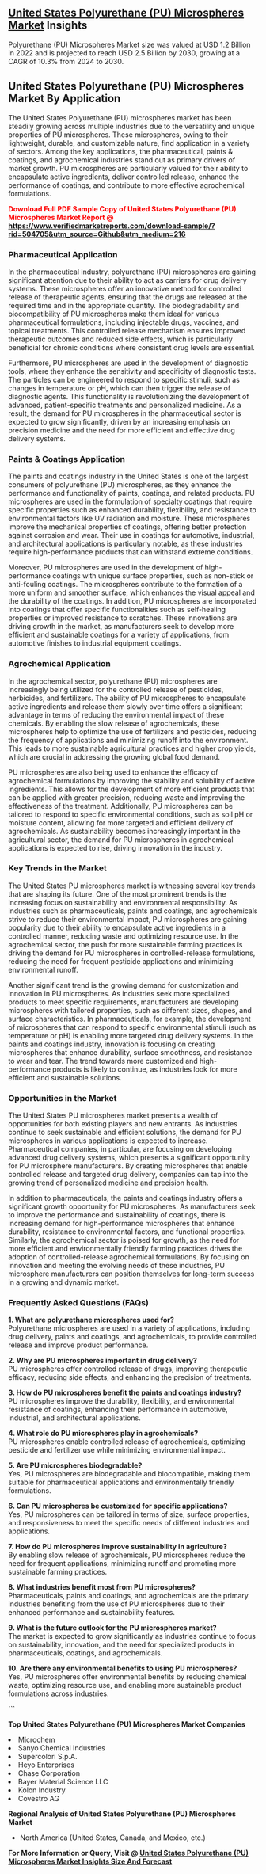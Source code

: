 <h2><a href="https://www.verifiedmarketreports.com/download-sample/?rid=504705&amp;utm_source=Github&amp;utm_medium=216" target="_blank">United States Polyurethane (PU) Microspheres Market</a> Insights</h2><p>Polyurethane (PU) Microspheres Market size was valued at USD 1.2 Billion in 2022 and is projected to reach USD 2.5 Billion by 2030, growing at a CAGR of 10.3% from 2024 to 2030.</p><p><h2>United States Polyurethane (PU) Microspheres Market By Application</h2><p>The United States Polyurethane (PU) microspheres market has been steadily growing across multiple industries due to the versatility and unique properties of PU microspheres. These microspheres, owing to their lightweight, durable, and customizable nature, find application in a variety of sectors. Among the key applications, the pharmaceutical, paints & coatings, and agrochemical industries stand out as primary drivers of market growth. PU microspheres are particularly valued for their ability to encapsulate active ingredients, deliver controlled release, enhance the performance of coatings, and contribute to more effective agrochemical formulations.</p><p><strong><p><span class=""><span style="color: #ff0000;"><strong>Download Full PDF Sample Copy of United States Polyurethane (PU) Microspheres Market Report</strong> @ </span><a href="https://www.verifiedmarketreports.com/download-sample/?rid=504705&amp;utm_source=Github&amp;utm_medium=216" target="_blank">https://www.verifiedmarketreports.com/download-sample/?rid=504705&amp;utm_source=Github&amp;utm_medium=216</a></span></p></strong></p><h3>Pharmaceutical Application</h3><p>In the pharmaceutical industry, polyurethane (PU) microspheres are gaining significant attention due to their ability to act as carriers for drug delivery systems. These microspheres offer an innovative method for controlled release of therapeutic agents, ensuring that the drugs are released at the required time and in the appropriate quantity. The biodegradability and biocompatibility of PU microspheres make them ideal for various pharmaceutical formulations, including injectable drugs, vaccines, and topical treatments. This controlled release mechanism ensures improved therapeutic outcomes and reduced side effects, which is particularly beneficial for chronic conditions where consistent drug levels are essential.</p><p>Furthermore, PU microspheres are used in the development of diagnostic tools, where they enhance the sensitivity and specificity of diagnostic tests. The particles can be engineered to respond to specific stimuli, such as changes in temperature or pH, which can then trigger the release of diagnostic agents. This functionality is revolutionizing the development of advanced, patient-specific treatments and personalized medicine. As a result, the demand for PU microspheres in the pharmaceutical sector is expected to grow significantly, driven by an increasing emphasis on precision medicine and the need for more efficient and effective drug delivery systems.</p><h3>Paints & Coatings Application</h3><p>The paints and coatings industry in the United States is one of the largest consumers of polyurethane (PU) microspheres, as they enhance the performance and functionality of paints, coatings, and related products. PU microspheres are used in the formulation of specialty coatings that require specific properties such as enhanced durability, flexibility, and resistance to environmental factors like UV radiation and moisture. These microspheres improve the mechanical properties of coatings, offering better protection against corrosion and wear. Their use in coatings for automotive, industrial, and architectural applications is particularly notable, as these industries require high-performance products that can withstand extreme conditions.</p><p>Moreover, PU microspheres are used in the development of high-performance coatings with unique surface properties, such as non-stick or anti-fouling coatings. The microspheres contribute to the formation of a more uniform and smoother surface, which enhances the visual appeal and the durability of the coatings. In addition, PU microspheres are incorporated into coatings that offer specific functionalities such as self-healing properties or improved resistance to scratches. These innovations are driving growth in the market, as manufacturers seek to develop more efficient and sustainable coatings for a variety of applications, from automotive finishes to industrial equipment coatings.</p><h3>Agrochemical Application</h3><p>In the agrochemical sector, polyurethane (PU) microspheres are increasingly being utilized for the controlled release of pesticides, herbicides, and fertilizers. The ability of PU microspheres to encapsulate active ingredients and release them slowly over time offers a significant advantage in terms of reducing the environmental impact of these chemicals. By enabling the slow release of agrochemicals, these microspheres help to optimize the use of fertilizers and pesticides, reducing the frequency of applications and minimizing runoff into the environment. This leads to more sustainable agricultural practices and higher crop yields, which are crucial in addressing the growing global food demand.</p><p>PU microspheres are also being used to enhance the efficacy of agrochemical formulations by improving the stability and solubility of active ingredients. This allows for the development of more efficient products that can be applied with greater precision, reducing waste and improving the effectiveness of the treatment. Additionally, PU microspheres can be tailored to respond to specific environmental conditions, such as soil pH or moisture content, allowing for more targeted and efficient delivery of agrochemicals. As sustainability becomes increasingly important in the agricultural sector, the demand for PU microspheres in agrochemical applications is expected to rise, driving innovation in the industry.</p><h3>Key Trends in the Market</h3><p>The United States PU microspheres market is witnessing several key trends that are shaping its future. One of the most prominent trends is the increasing focus on sustainability and environmental responsibility. As industries such as pharmaceuticals, paints and coatings, and agrochemicals strive to reduce their environmental impact, PU microspheres are gaining popularity due to their ability to encapsulate active ingredients in a controlled manner, reducing waste and optimizing resource use. In the agrochemical sector, the push for more sustainable farming practices is driving the demand for PU microspheres in controlled-release formulations, reducing the need for frequent pesticide applications and minimizing environmental runoff.</p><p>Another significant trend is the growing demand for customization and innovation in PU microspheres. As industries seek more specialized products to meet specific requirements, manufacturers are developing microspheres with tailored properties, such as different sizes, shapes, and surface characteristics. In pharmaceuticals, for example, the development of microspheres that can respond to specific environmental stimuli (such as temperature or pH) is enabling more targeted drug delivery systems. In the paints and coatings industry, innovation is focusing on creating microspheres that enhance durability, surface smoothness, and resistance to wear and tear. The trend towards more customized and high-performance products is likely to continue, as industries look for more efficient and sustainable solutions.</p><h3>Opportunities in the Market</h3><p>The United States PU microspheres market presents a wealth of opportunities for both existing players and new entrants. As industries continue to seek sustainable and efficient solutions, the demand for PU microspheres in various applications is expected to increase. Pharmaceutical companies, in particular, are focusing on developing advanced drug delivery systems, which presents a significant opportunity for PU microsphere manufacturers. By creating microspheres that enable controlled release and targeted drug delivery, companies can tap into the growing trend of personalized medicine and precision health.</p><p>In addition to pharmaceuticals, the paints and coatings industry offers a significant growth opportunity for PU microspheres. As manufacturers seek to improve the performance and sustainability of coatings, there is increasing demand for high-performance microspheres that enhance durability, resistance to environmental factors, and functional properties. Similarly, the agrochemical sector is poised for growth, as the need for more efficient and environmentally friendly farming practices drives the adoption of controlled-release agrochemical formulations. By focusing on innovation and meeting the evolving needs of these industries, PU microsphere manufacturers can position themselves for long-term success in a growing and dynamic market.</p><h3>Frequently Asked Questions (FAQs)</h3><p><strong>1. What are polyurethane microspheres used for?</strong><br>Polyurethane microspheres are used in a variety of applications, including drug delivery, paints and coatings, and agrochemicals, to provide controlled release and improve product performance.</p><p><strong>2. Why are PU microspheres important in drug delivery?</strong><br>PU microspheres offer controlled release of drugs, improving therapeutic efficacy, reducing side effects, and enhancing the precision of treatments.</p><p><strong>3. How do PU microspheres benefit the paints and coatings industry?</strong><br>PU microspheres improve the durability, flexibility, and environmental resistance of coatings, enhancing their performance in automotive, industrial, and architectural applications.</p><p><strong>4. What role do PU microspheres play in agrochemicals?</strong><br>PU microspheres enable controlled release of agrochemicals, optimizing pesticide and fertilizer use while minimizing environmental impact.</p><p><strong>5. Are PU microspheres biodegradable?</strong><br>Yes, PU microspheres are biodegradable and biocompatible, making them suitable for pharmaceutical applications and environmentally friendly formulations.</p><p><strong>6. Can PU microspheres be customized for specific applications?</strong><br>Yes, PU microspheres can be tailored in terms of size, surface properties, and responsiveness to meet the specific needs of different industries and applications.</p><p><strong>7. How do PU microspheres improve sustainability in agriculture?</strong><br>By enabling slow release of agrochemicals, PU microspheres reduce the need for frequent applications, minimizing runoff and promoting more sustainable farming practices.</p><p><strong>8. What industries benefit most from PU microspheres?</strong><br>Pharmaceuticals, paints and coatings, and agrochemicals are the primary industries benefiting from the use of PU microspheres due to their enhanced performance and sustainability features.</p><p><strong>9. What is the future outlook for the PU microspheres market?</strong><br>The market is expected to grow significantly as industries continue to focus on sustainability, innovation, and the need for specialized products in pharmaceuticals, coatings, and agrochemicals.</p><p><strong>10. Are there any environmental benefits to using PU microspheres?</strong><br>Yes, PU microspheres offer environmental benefits by reducing chemical waste, optimizing resource use, and enabling more sustainable product formulations across industries.</p>```</p><p><strong>Top United States Polyurethane (PU) Microspheres Market Companies</strong></p><div data-test-id=""><p><li>Microchem</li><li> Sanyo Chemical Industries</li><li> Supercolori S.p.A.</li><li> Heyo Enterprises</li><li> Chase Corporation</li><li> Bayer Material Science LLC</li><li> Kolon Industry</li><li> Covestro AG</li></p><div><strong>Regional Analysis of&nbsp;United States Polyurethane (PU) Microspheres Market</strong></div><ul><li dir="ltr"><p dir="ltr">North America&nbsp;(United States, Canada, and Mexico, etc.)</p></li></ul><p><strong>For More Information or Query, Visit @&nbsp;</strong><strong><a href="https://www.verifiedmarketreports.com/product/polyurethane-pu-microspheres-market-size-and-forecast/?utm_source=Github&amp;utm_medium=216" target="_blank">United States Polyurethane (PU) Microspheres Market Insights Size And Forecast</a></strong></p></div>
